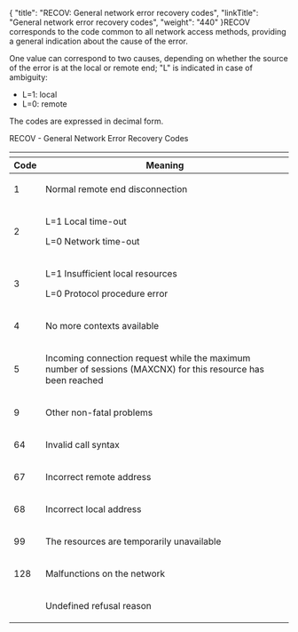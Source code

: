 {
    "title": "RECOV: General  network error recovery codes",
    "linkTitle": "General network error recovery codes",
    "weight": "440"
}<span id="RECOV___General_Network_Error_Recovery_Codes"></span>RECOV corresponds to the code common to all network access methods,
providing a general indication about the cause of the error.

One value can correspond to two causes, depending on whether the source
of the error is at the local or remote end; "L" is indicated
in case of ambiguity:

-   L=1:
    local
-   L=0:
    remote

The codes are expressed in decimal form.

<span class="autonumber"></span>RECOV - General Network Error Recovery Codes

<table>
   <th>
      <tr>
<th>Code         </th>
<th>Meaning         </th>
      </tr>
   </thead>
   <tbody>
      <tr>
         <td><p>1</p>         </td>
         <td><p>Normal remote end disconnection</p>         </td>
      </tr>
      <tr>
         <td><p>2</p>         </td>
         <td><p>L=1 Local time-out</p>
<p>L=0 Network time-out</p>         </td>
      </tr>
      <tr>
         <td><p>3</p>         </td>
         <td><p>L=1 Insufficient local resources</p>
<p>L=0 Protocol procedure error</p>         </td>
      </tr>
      <tr>
         <td><p>4</p>         </td>
         <td><p>No more contexts available</p>         </td>
      </tr>
      <tr>
         <td><p>5</p>         </td>
         <td><p>Incoming connection request while the maximum number of
sessions (MAXCNX) for this resource has been reached</p>         </td>
      </tr>
      <tr>
         <td><p>9</p>         </td>
         <td><p>Other non-fatal problems</p>         </td>
      </tr>
      <tr>
         <td><p>64</p>         </td>
         <td><p>Invalid call syntax</p>         </td>
      </tr>
      <tr>
         <td><p>67</p>         </td>
         <td><p>Incorrect remote address</p>         </td>
      </tr>
      <tr>
         <td><p>68</p>         </td>
         <td><p>Incorrect local address</p>         </td>
      </tr>
      <tr>
         <td><p>99</p>         </td>
         <td><p>The resources are temporarily unavailable</p>         </td>
      </tr>
      <tr>
         <td><p>128</p>         </td>
         <td><p>Malfunctions on the network</p>         </td>
      </tr>
      <tr>
         <td><p> </p>         </td>
         <td><p>Undefined refusal reason</p>         </td>
      </tr>
   </tbody>
</table>
